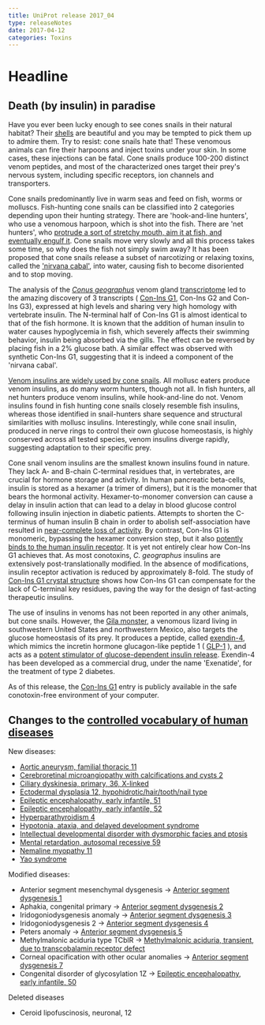 ```yaml
---
title: UniProt release 2017_04
type: releaseNotes
date: 2017-04-12
categories: Toxins
---
```


# Headline

## Death (by insulin) in paradise

Have you ever been lucky enough to see cones snails in their natural habitat? Their [shells](https://en.wikipedia.org/wiki/Cone%5Fsnail#/media/File:Sto%C5%BCki2.jpg) are beautiful and you may be tempted to pick them up to admire them. Try to resist: cone snails hate that! These venomous animals can fire their harpoons and inject toxins under your skin. In some cases, these injections can be fatal. Cone snails produce 100-200 distinct venom peptides, and most of the characterized ones target their prey's nervous system, including specific receptors, ion channels and transporters.

Cone snails predominantly live in warm seas and feed on fish, worms or molluscs. Fish-hunting cone snails can be classified into 2 categories depending upon their hunting strategy. There are 'hook-and-line hunters', who use a venomous harpoon, which is shot into the fish. There are 'net hunters', who [protrude a sort of stretchy mouth, aim it at fish, and eventually engulf it](https://www.youtube.com/watch?v=UHiGuquJmpE). Cone snails move very slowly and all this process takes some time, so why does the fish not simply swim away? It has been proposed that cone snails release a subset of narcotizing or relaxing toxins, called the ['nirvana cabal'](http://www.annualreviews.org/doi/abs/10.1146/annurev.ecolsys.33.010802.150424), into water, causing fish to become disoriented and to stop moving.

The analysis of the [*Conus geographus*](http://www.uniprot.org/taxonomy/6491) venom gland [transcriptome](https://www.ncbi.nlm.nih.gov/pubmed/25605914) led to the amazing discovery of 3 transcripts ( [Con-Ins G1](http://www.uniprot.org/uniprot/A0A0B5AC95), Con-Ins G2 and Con-Ins G3), expressed at high levels and sharing very high homology with vertebrate insulin. The N-terminal half of Con-Ins G1 is almost identical to that of the fish hormone. It is known that the addition of human insulin to water causes hypoglycemia in fish, which severely affects their swimming behavior, insulin being absorbed via the gills. The effect can be reversed by placing fish in a 2% glucose bath. A similar effect was observed with synthetic Con-Ins G1, suggesting that it is indeed a component of the 'nirvana cabal'.

[Venom insulins are widely used by cone snails](https://www.ncbi.nlm.nih.gov/pubmed/27524826). All mollusc eaters produce venom insulins, as do many worm hunters, though not all. In fish hunters, all net hunters produce venom insulins, while hook-and-line do not. Venom insulins found in fish hunting cone snails closely resemble fish insulins, whereas those identified in snail-hunters share sequence and structural similarities with mollusc insulins. Interestingly, while cone snail insulin, produced in nerve rings to control their own glucose homeostasis, is highly conserved across all tested species, venom insulins diverge rapidly, suggesting adaptation to their specific prey.

Cone snail venom insulins are the smallest known insulins found in nature. They lack A- and B-chain C-terminal residues that, in vertebrates, are crucial for hormone storage and activity. In human pancreatic beta-cells, insulin is stored as a hexamer (a trimer of dimers), but it is the monomer that bears the hormonal activity. Hexamer-to-monomer conversion can cause a delay in insulin action that can lead to a delay in blood glucose control following insulin injection in diabetic patients. Attempts to shorten the C-terminus of human insulin B chain in order to abolish self-association have resulted in [near-complete loss of activity](https://www.ncbi.nlm.nih.gov/pubmed/27617429). By contrast, Con-Ins G1 is monomeric, bypassing the hexamer conversion step, but it also [potently binds to the human insulin receptor](https://www.ncbi.nlm.nih.gov/pubmed/27617429). It is yet not entirely clear how Con-Ins G1 achieves that. As most conotoxins, *C. geographus* insulins are extensively post-translationally modified. In the absence of modifications, insulin receptor activation is reduced by approximately 8-fold. The study of [Con-Ins G1 crystal structure](https://www.ncbi.nlm.nih.gov/pubmed/27617429) shows how Con-Ins G1 can compensate for the lack of C-terminal key residues, paving the way for the design of fast-acting therapeutic insulins.

The use of insulins in venoms has not been reported in any other animals, but cone snails. However, the [Gila monster](http://www.uniprot.org/taxonomy/8554), a venomous lizard living in southwestern United States and northwestern Mexico, also targets the glucose homeostasis of its prey. It produces a peptide, called [exendin-4](http://www.uniprot.org/uniprot/P26349), which mimics the incretin hormone glucagon-like peptide 1 ( [GLP-1](http://www.uniprot.org/uniprot/P01275) ), and acts as a [potent stimulator of glucose-dependent insulin release](https://www.ncbi.nlm.nih.gov/pubmed/8405712). Exendin-4 has been developed as a commercial drug, under the name 'Exenatide', for the treatment of type 2 diabetes.

As of this release, the [Con-Ins G1](http://www.uniprot.org/uniprot/A0A0B5AC95) entry is publicly available in the safe conotoxin-free environment of your computer.

## Changes to the [controlled vocabulary of human diseases](https://ftp.uniprot.org/pub/databases/uniprot/current_release/knowledgebase/complete/docs/humdisease)

New diseases:

-   [Aortic aneurysm, familial thoracic 11](http://www.uniprot.org/diseases/DI-04950)
-   [Cerebroretinal microangiopathy with calcifications and cysts 2](http://www.uniprot.org/diseases/DI-04949)
-   [Ciliary dyskinesia, primary, 36, X-linked](http://www.uniprot.org/diseases/DI-04940)
-   [Ectodermal dysplasia 12, hypohidrotic/hair/tooth/nail type](http://www.uniprot.org/diseases/DI-04948)
-   [Epileptic encephalopathy, early infantile, 51](http://www.uniprot.org/diseases/DI-04943)
-   [Epileptic encephalopathy, early infantile, 52](http://www.uniprot.org/diseases/DI-04944)
-   [Hyperparathyroidism 4](http://www.uniprot.org/diseases/DI-04951)
-   [Hypotonia, ataxia, and delayed development syndrome](http://www.uniprot.org/diseases/DI-04945)
-   [Intellectual developmental disorder with dysmorphic facies and ptosis](http://www.uniprot.org/diseases/DI-04946)
-   [Mental retardation, autosomal recessive 59](http://www.uniprot.org/diseases/DI-04942)
-   [Nemaline myopathy 11](http://www.uniprot.org/diseases/DI-04947)
-   [Yao syndrome](http://www.uniprot.org/diseases/DI-04941)

Modified diseases:

-   Anterior segment mesenchymal dysgenesis -&gt; [Anterior segment dysgenesis 1](http://www.uniprot.org/diseases/DI-00123)
-   Aphakia, congenital primary -&gt; [Anterior segment dysgenesis 2](http://www.uniprot.org/diseases/DI-01416)
-   Iridogoniodysgenesis anomaly -&gt; [Anterior segment dysgenesis 3](http://www.uniprot.org/diseases/DI-01832)
-   Iridogoniodysgenesis 2 -&gt; [Anterior segment dysgenesis 4](http://www.uniprot.org/diseases/DI-01833)
-   Peters anomaly -&gt; [Anterior segment dysgenesis 5](http://www.uniprot.org/diseases/DI-02157)
-   Methylmalonic aciduria type TCblR -&gt; [Methylmalonic aciduria, transient, due to transcobalamin receptor defect](http://www.uniprot.org/diseases/DI-02979)
-   Corneal opacification with other ocular anomalies -&gt; [Anterior segment dysgenesis 7](http://www.uniprot.org/diseases/DI-04168)
-   Congenital disorder of glycosylation 1Z -&gt; [Epileptic encephalopathy, early infantile, 50](http://www.uniprot.org/diseases/DI-04479)

Deleted diseases

-   Ceroid lipofuscinosis, neuronal, 12
